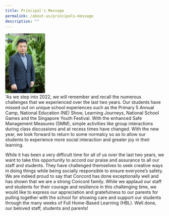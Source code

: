 ```yaml
---
title: Principal's Message
permalink: /about-us/principals-message
description: ""
---
```

<div>
<div style="float: left">
	<img src="/images/IMG_2363.jpeg" 
     style="width:25%">
</div>
<div>
'As we step into 2022, we will remember and recall the numerous challenges that we experienced over the last two years. Our students have missed out on unique school experiences such as the Primary 5 Annual Camp, National Education (NE) Show, Learning Journeys, National School Games and the Singapore Youth Festival. With the enhanced Safe Management Measures (SMM), simple activities like group interactions during class discussions and at recess times have changed. With the new year, we look forward to return to some normalcy so as to allow our students to experience more social interaction and greater joy in their learning.

While it has been a very difficult time for all of us over the last two years, we want to take this opportunity to accord our praise and assurance to all our staff and students. They have challenged themselves to seek creative ways in doing things while being socially responsible to ensure everyone’s safety. We are indeed proud to say that Concord has done exceptionally well and has shown that we are a strong Concord family. While we applaud our staff and students for their courage and resilience in this challenging time, we would like to express our appreciation and gratefulness to our parents for pulling together with the school for showing care and support our students through the many weeks of Full Home-Based Learning (HBL). Well done, our beloved staff, students and parents!
</div>
</div>
